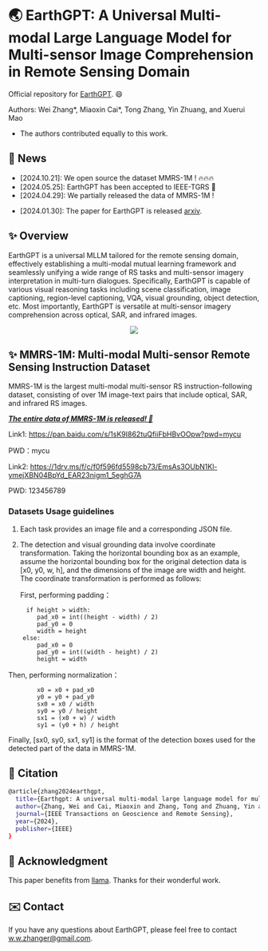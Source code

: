 # 🌏 EarthGPT: A Universal Multi-modal Large Language Model for Multi-sensor Image Comprehension in Remote Sensing Domain 

Official repository for [EarthGPT](https://arxiv.org/abs/2401.16822). :smile: 

Authors: Wei Zhang*, Miaoxin Cai*, Tong Zhang, Yin Zhuang, and Xuerui Mao
* The authors contributed equally to this work.
  
## :mega: News
- [2024.10.21]: We open source the dataset MMRS-1M ! :fire::fire::fire:
- [2024.05.25]: EarthGPT has been accepted to IEEE-TGRS 🎉 
- [2024.04.29]: We partially released the data of MMRS-1M ! 
* [2024.01.30]: The paper for EarthGPT is released [arxiv](https://arxiv.org/abs/2401.16822). 

##  :sparkles: Overview
EarthGPT is a universal MLLM tailored for the remote sensing domain, effectively establishing a multi-modal mutual learning framework and seamlessly unifying a wide range of RS tasks and multi-sensor imagery interpretation in multi-turn dialogues. Specifically, EarthGPT is capable of various visual reasoning tasks including scene classification, image captioning, region-level captioning, VQA, visual grounding, object detection, etc. Most importantly, EarthGPT is versatile at multi-sensor imagery comprehension across optical, SAR, and infrared images. 
<div align="center">
  <img src="images/examples.png">
</div>

##  :sparkles: MMRS-1M: Multi-modal Multi-sensor Remote Sensing Instruction Dataset
MMRS-1M is the largest multi-modal multi-sensor RS instruction-following dataset, consisting of over 1M image-text pairs that include optical, SAR, and infrared RS images. 

<u>___The entire data of MMRS-1M is released! 🚀___</u>

Link1: https://pan.baidu.com/s/1sK9I862tuQfiiFbHBvOOpw?pwd=mycu 

PWD：mycu


Link2: https://1drv.ms/f/c/f0f596fd5598cb73/EmsAs3OUbN1Kl-ymejXBN04BpYd_EAR23nigm1_5eghG7A

PWD: 123456789



### Datasets Usage guidelines
1. Each task provides an image file and a corresponding JSON file.
2. The detection and visual grounding data involve coordinate transformation. Taking the horizontal bounding box as an example, assume the horizontal bounding box for the original detection data  is [x0, y0, w, h], and the dimensions of the image are width and height. The coordinate transformation is performed as follows:
   
   First, performing padding：
```Shell
     if height > width:
        pad_x0 = int((height - width) / 2)
        pad_y0 = 0
        width = height
    else:
        pad_x0 = 0
        pad_y0 = int((width - height) / 2)
        height = width
```
   Then, performing normalization：
```Shell
        x0 = x0 + pad_x0
        y0 = y0 + pad_y0
        sx0 = x0 / width
        sy0 = y0 / height
        sx1 = (x0 + w) / width
        sy1 = (y0 + h) / height
```
Finally, [sx0, sy0, sx1, sy1] is the format of the detection boxes used for the detected part of the data in MMRS-1M.




## :bookmark: Citation
```bash
@article{zhang2024earthgpt,
  title={Earthgpt: A universal multi-modal large language model for multi-sensor image comprehension in remote sensing domain},
  author={Zhang, Wei and Cai, Miaoxin and Zhang, Tong and Zhuang, Yin and Mao, Xuerui},
  journal={IEEE Transactions on Geoscience and Remote Sensing},
  year={2024},
  publisher={IEEE}
}
```

## :memo: Acknowledgment
This paper benefits from [llama](https://github.com/facebookresearch/llama). Thanks for their wonderful work.

## :envelope: Contact
If you have any questions about EarthGPT, please feel free to contact w.w.zhanger@gmail.com.

